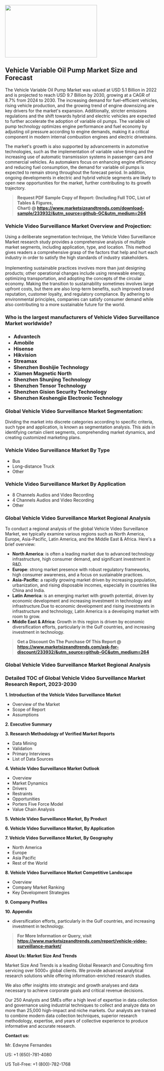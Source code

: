 <p><img class="alignnone size-medium wp-image-20088" src="https://ffe5etoiles.com/wp-content/uploads/2024/12/MST1-300x171.png" alt="" width="300" height="171" /></p><h2>Vehicle Variable Oil Pump Market Size and Forecast</h2><p>The Vehicle Variable Oil Pump Market was valued at USD 5.1 Billion in 2022 and is projected to reach USD 9.7 Billion by 2030, growing at a CAGR of 8.7% from 2024 to 2030. The increasing demand for fuel-efficient vehicles, rising vehicle production, and the growing trend of engine downsizing are key drivers for the market's expansion. Additionally, stricter emissions regulations and the shift towards hybrid and electric vehicles are expected to further accelerate the adoption of variable oil pumps. The variable oil pump technology optimizes engine performance and fuel economy by adjusting oil pressure according to engine demands, making it a critical component in modern internal combustion engines and electric drivetrains.</p><p>The market's growth is also supported by advancements in automotive technologies, such as the implementation of variable valve timing and the increasing use of automatic transmission systems in passenger cars and commercial vehicles. As automakers focus on enhancing engine efficiency and reducing fuel consumption, the demand for variable oil pumps is expected to remain strong throughout the forecast period. In addition, ongoing developments in electric and hybrid vehicle segments are likely to open new opportunities for the market, further contributing to its growth trajectory.</p></p><blockquote id="" class=""><strong>Request PDF Sample Copy of Report: (Including Full TOC, List of Tables &amp; Figures, Chart)&nbsp;@&nbsp;<strong><a href="https://www.marketsizeandtrends.com/download-sample/233932/&utm_source=github-GC&utm_medium=264" target="_blank">https://www.marketsizeandtrends.com/download-sample/233932/&utm_source=github-GC&utm_medium=264</a></strong></strong></blockquote><h3 id="" class="">Vehicle Video Surveillance Market&nbsp;Overview and Projection:</h3><p id="" class="">Using a deliberate segmentation technique, the Vehicle Video Surveillance Market research study provides a comprehensive analysis of multiple market segments, including application, type, and location. This method gives readers a comprehensive grasp of the factors that help and hurt each industry in order to satisfy the high standards of industry stakeholders. <br /> <br />Implementing sustainable practices involves more than just designing products; other operational changes include using renewable energy, optimizing transportation, and adopting the concepts of the circular economy. Making the transition to sustainability sometimes involves large upfront costs, but there are also long-term benefits, such improved brand reputation, customer loyalty, and regulatory compliance. By adhering to environmental principles, companies can satisfy consumer demand while also contributing to a more sustainable future for the world.</p><h3 id="" class="">Who is the largest manufacturers of&nbsp;Vehicle Video Surveillance Market worldwide?</h3><h3 class=""><p><ul><li>Advantech </li><li> Amobile </li><li> Hisense </li><li> Hikvision </li><li> Streamax </li><li> Shenzhen Boshijie Technology </li><li> Xiamen Magnetic North </li><li> Shenzhen Shunjing Technology </li><li> Shenzhen Tensor Technology </li><li> Shenzhen Gision Security Technology </li><li> Shenzhen Keshengjie Electronic Technology</li></ul></p></h3><h3 id="" class="">Global&nbsp;Vehicle Video Surveillance Market Segmentation:</h3><p id="" class="">Dividing the market into discrete categories according to specific criteria, such type and application, is known as segmentation analysis. This aids in identifying certain client segments, comprehending market dynamics, and creating customized marketing plans.</p><h3 id="" class="">Vehicle Video Surveillance Market&nbsp;By Type</h3><p><p><ul><li>Bus</li><li> Long-distance Truck</li><li> Other</p></li></ul></p></p><h3 id="" class="">Vehicle Video Surveillance Market&nbsp;By Application</h3><p class=""><p><ul><li>8 Channels Audios and Video Recording</li><li> 4 Channels Audios and Video Recording</li><li> Other</li></ul></p></p><h3 id="" class="">Global Vehicle Video Surveillance Market Regional Analysis</h3><p id="" class="">To conduct a regional analysis of the global Vehicle Video Surveillance Market, we typically examine various regions such as North America, Europe, Asia-Pacific, Latin America, and the Middle East &amp; Africa. Here's a brief overview:</p><ul><li><strong>North America</strong>: is often a leading market due to advanced technology infrastructure, high consumer demand, and significant investment in R&amp;D.</li><li><strong>Europe</strong>: strong market presence with robust regulatory frameworks, high consumer awareness, and a focus on sustainable practices.</li><li><strong>Asia-Pacific</strong>: a rapidly growing market driven by increasing population, urbanization, and rising disposable incomes, especially in countries like China and India.</li><li><strong>Latin America</strong>: is an emerging market with growth potential, driven by economic development and increasing investment in technology and infrastructure.Due to economic development and rising investments in infrastructure and technology, Latin America is a developing market with room to grow.</li><li><strong>Middle East &amp; Africa</strong>: Growth in this region is driven by economic diversification efforts, particularly in the Gulf countries, and increasing investment in technology.</li></ul><blockquote id="" class=""><strong>Get a Discount On The Purchase Of This Report @ <strong><a href="https://www.marketsizeandtrends.com/ask-for-discount/233932/&utm_source=github-GC&utm_medium=264" target="_blank">https://www.marketsizeandtrends.com/ask-for-discount/233932/&utm_source=github-GC&utm_medium=264</a></strong></strong></blockquote><h3 id="" class="">Global Vehicle Video Surveillance Market Regional Analysis</h3><h3 id="" class="">Detailed TOC of Global Vehicle Video Surveillance Market Research Report, 2023-2030</h3><p id="" class=""><strong>1. Introduction of the Vehicle Video Surveillance Market</strong></p><ul><li>Overview of the Market</li><li>Scope of Report</li><li>Assumptions</li></ul><p id="" class=""><strong>2. Executive Summary</strong></p><p id="" class=""><strong>3. Research Methodology of Verified Market Reports</strong></p><ul><li>Data Mining</li><li>Validation</li><li>Primary Interviews</li><li>List of Data Sources</li></ul><p id="" class=""><strong>4. Vehicle Video Surveillance Market Outlook</strong></p><ul><li>Overview</li><li>Market Dynamics</li><li>Drivers</li><li>Restraints</li><li>Opportunities</li><li>Porters Five Force Model</li><li>Value Chain Analysis</li></ul><p id="" class=""><strong>5. Vehicle Video Surveillance Market, By Product</strong></p><p id="" class=""><strong>6. Vehicle Video Surveillance Market, By Application</strong></p><p id="" class=""><strong>7. Vehicle Video Surveillance Market, By Geography</strong></p><ul><li>North America</li><li>Europe</li><li>Asia Pacific</li><li>Rest of the World</li></ul><p id="" class=""><strong>8. Vehicle Video Surveillance Market Competitive Landscape</strong></p><ul><li>Overview</li><li>Company Market Ranking</li><li>Key Development Strategies</li></ul><p id="" class=""><strong>9. Company Profiles</strong></p><p id="" class=""><strong>10. Appendix</strong></p><ul><li>diversification efforts, particularly in the Gulf countries, and increasing investment in technology.</li></ul><blockquote id="" class=""><strong>For More Information or Query, visit <strong><strong><a href="https://www.marketsizeandtrends.com/report/vehicle-video-surveillance-market/" target="_blank">https://www.marketsizeandtrends.com/report/vehicle-video-surveillance-market/</a></strong></strong></strong></blockquote><p id="" class=""><strong>About Us: Market Size And Trends</strong></p><p id="" class="">Market Size And Trends is a leading Global Research and Consulting firm servicing over 5000+ global clients. We provide advanced analytical research solutions while offering information-enriched research studies.</p><p id="" class="">We also offer insights into strategic and growth analyses and data necessary to achieve corporate goals and critical revenue decisions.</p><p id="" class="">Our 250 Analysts and SMEs offer a high level of expertise in data collection and governance using industrial techniques to collect and analyze data on more than 25,000 high-impact and niche markets. Our analysts are trained to combine modern data collection techniques, superior research methodology, expertise, and years of collective experience to produce informative and accurate research.</p><p id="" class=""><strong>Contact us:</strong></p><p id="" class="">Mr. Edwyne Fernandes</p><p id="" class="">US: +1 (650)-781-4080</p><p id="" class="">US Toll-Free: +1 (800)-782-1768</p>
